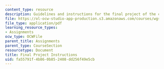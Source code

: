 ```yaml
---
content_type: resource
description: Guidelines and instructions for the final project of the course.
file: https://ol-ocw-studio-app-production.s3.amazonaws.com/courses/wgs-150-gender-power-leadership-and-the-workplace-spring-2015/fa55791f4b860b852408dd256f49e5cb_MITWGS_150S15_Finalproject.pdf
file_type: application/pdf
learning_resource_types:
- Assignments
ocw_type: OCWFile
parent_title: Assignments
parent_type: CourseSection
resourcetype: Document
title: Final Project Instructions
uid: fa55791f-4b86-0b85-2408-dd256f49e5cb
---
```

